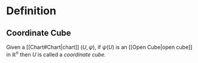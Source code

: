 # Definition
## Coordinate Cube
Given a [[Chart#Chart|chart]] $(U, \psi),$ if $\psi(U)$ is an [[Open Cube|open cube]] in $\mathbb{R}^n$ then $U$ is called a *coordinate cube*.
